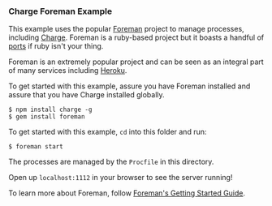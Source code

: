 ### Charge Foreman Example

This example uses the popular [Foreman](https://github.com/ddollar/foreman) project  to manage processes, including [Charge](http://github.com/carrot/charge). Foreman is a ruby-based project but it boasts a handful of [ports](https://github.com/ddollar/foreman#ports) if ruby isn't your thing.

Foreman is an extremely popular project and can be seen as an integral part of many services including [Heroku](https://devcenter.heroku.com/articles/procfile).


To get started with this example, assure you have Foreman installed and  assure that you have Charge installed globally.

```
$ npm install charge -g
$ gem install foreman
```

To get started with this example, `cd` into this folder and run:

```
$ foreman start
```

The processes are managed by the `Procfile` in this directory.

Open up `localhost:1112` in your browser to see the server running!

To learn more about Foreman, follow [Foreman's Getting Started Guide](http://blog.daviddollar.org/2011/05/06/introducing-foreman.html).
